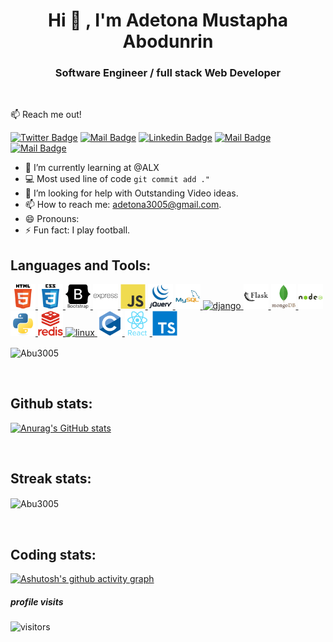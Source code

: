<h1 align="center">Hi 👋 , I'm Adetona Mustapha Abodunrin</h1>
<h3 align="center">Software Engineer / full stack Web Developer </h3><br/>

:mailbox: Reach me out!

[![Twitter Badge](https://img.shields.io/badge/-@AdetonaMustaph2-1ca0f1?style=flat&labelColor=1ca0f1&logo=twitter&logoColor=white&link=https://twitter.com/AdetonaMustaph2)](https://twitter.com/AdetonaMustaph2) [![Mail Badge](https://img.shields.io/badge/-Non-e74c3c?style=flat&labelColor=e74c3c&logo=youtube&logoColor=white)](Non) [![Linkedin Badge](https://img.shields.io/badge/-adetonamustapha-0e76a8?style=flat&labelColor=0e76a8&logo=linkedin&logoColor=white)](https://www.linkedin.com/in/adetona-mustapha-1a6683247/) [![Mail Badge](https://img.shields.io/badge/-@mustaphaadetona-e84393?style=flat&labelColor=e84393&logo=instagram&logoColor=white)](https://instagram.com/islempenywis) [![Mail Badge](https://img.shields.io/badge/-adetona3005-c0392b?style=flat&labelColor=c0392b&logo=gmail&logoColor=white)](mailto:adetona3005@gmail.com)

<!-- TODO: Add last video link -->

- 🔭 I’m currently learning at @ALX
- :computer: Most used line of code `git commit add ."`
- 🤔 I’m looking for help with Outstanding Video ideas.
- 📫 How to reach me: adetona3005@gmail.com.
- 😄 Pronouns: 
- ⚡ Fun fact: I play football.

<h2 align="left">Languages and Tools:</h2>
</a> <a href="https://www.w3.org/html/" target="_blank" rel="noreferrer"> <img src="https://raw.githubusercontent.com/devicons/devicon/master/icons/html5/html5-original-wordmark.svg" alt="html5" width="40" height="40"/> </a>
<a href="https://www.w3schools.com/css/" target="_blank" rel="noreferrer"> <img src="https://raw.githubusercontent.com/devicons/devicon/master/icons/css3/css3-original-wordmark.svg" alt="css3" width="40" height="40"/> </a> <a href="https://getbootstrap.com" target="_blank" rel="noreferrer"> <img src="https://raw.githubusercontent.com/devicons/devicon/master/icons/bootstrap/bootstrap-plain-wordmark.svg" alt="bootstrap" width="40" height="40"/> </a> <a href="https://expressjs.com" target="_blank" rel="noreferrer"> <img src="https://raw.githubusercontent.com/devicons/devicon/master/icons/express/express-original-wordmark.svg" alt="express" width="40" height="40"/> <a href="https://developer.mozilla.org/en-US/docs/Web/JavaScript" target="_blank" rel="noreferrer"> <img src="https://raw.githubusercontent.com/devicons/devicon/master/icons/javascript/javascript-original.svg" alt="javascript" width="40" height="40"/> </a></a> <a href="https://www.jquery.com/" target="_blank" rel="noreferrer"> <img src="https://raw.githubusercontent.com/devicons/devicon/master/icons/jquery/jquery-original-wordmark.svg" alt="JQuery" width="40" height="40"/> </a></a> <a href="https://www.mysql.com/" target="_blank" rel="noreferrer"> <img src="https://raw.githubusercontent.com/devicons/devicon/master/icons/mysql/mysql-original-wordmark.svg" alt="mysql" width="40" height="40"/> </a>
</a> <a href="https://www.djangoproject.com/" target="_blank" rel="noreferrer"> <img src="https://raw.githubusercontent.com/devicons/devicon/master/icons/django/django-original-wordmark.svg" alt="django" width="40" height="40"/> </a></a> <a href="https://flask.palletsprojects.com/" target="_blank" rel="noreferrer"> <img src="https://raw.githubusercontent.com/devicons/devicon/master/icons/flask/flask-original-wordmark.svg" alt="flask" width="40" height="40"/> </a><a href="https://www.mongodb.com/" target="_blank" rel="noreferrer"> <img src="https://raw.githubusercontent.com/devicons/devicon/master/icons/mongodb/mongodb-original-wordmark.svg" alt="mongodb" width="40" height="40"/> </a> <a href="https://nodejs.org" target="_blank" rel="noreferrer"> <img src="https://raw.githubusercontent.com/devicons/devicon/master/icons/nodejs/nodejs-original-wordmark.svg" alt="nodejs" width="40" height="40"/> </a> <a href="https://www.python.org" target="_blank" rel="noreferrer"> <img src="https://raw.githubusercontent.com/devicons/devicon/master/icons/python/python-original.svg" alt="python" width="40" height="40"/> </a>
<a href="https://redis.com" target="_blank" rel="noreferrer"> <img src="https://raw.githubusercontent.com/devicons/devicon/master/icons/redis/redis-plain-wordmark.svg" alt="Redis" width="40" height="40"/> </a>
</a> <a href="https://www.linux.org/" target="_blank" rel="noreferrer"> <img src="https://raw.githubusercontent.com/devicons/devicon/master/icons/linux/linux-original-wordmark.svg" alt="linux" width="40" height="40"/> </a>
  </a> <a href="https://www.cppreference.com" target="_blank" rel="noreferrer"> <img src="https://raw.githubusercontent.com/devicons/devicon/master/icons/c/c-original.svg" alt="C" width="40" height="40"/> </a><a href="https://reactjs.org/" target="_blank" rel="noreferrer"> <img src="https://raw.githubusercontent.com/devicons/devicon/master/icons/react/react-original-wordmark.svg" alt="react" width="40" height="40"/> </a> <a href="https://www.typescriptlang.org/" target="_blank" rel="noreferrer"> <img src="https://raw.githubusercontent.com/devicons/devicon/master/icons/typescript/typescript-original.svg" alt="typescript" width="40" height="40"/> </a> </p>



<p><img align="center" src="https://github-readme-stats.vercel.app/api/top-langs?username=Abu3005&show_icons=true&locale=en&layout=compact&theme=dark" alt="Abu3005" /></p>

<br/>
<h2 align="left">Github stats:</h2>

[![Anurag's GitHub stats](https://github-readme-stats.vercel.app/api?username=Abu3005&hide=contribs,prs&show_icons=true&theme=tokyonight)](https://github.com/anuraghazra/github-readme-stats)

<br/>
<h2 align="left">Streak stats:</h2>

<p><img align="center" src="https://github-readme-streak-stats.herokuapp.com/?user=Abu3005&theme=dark" alt="Abu3005" /></p>


<br/>
<h2 align="left">Coding stats:</h2>

[![Ashutosh's github activity graph](https://github-readme-activity-graph.cyclic.app/graph?username=Abu3005&&theme=react-dark)](https://github.com/ashutosh00710/github-readme-activity-graph)

##### profile visits

![visitors](https://visitor-badge.glitch.me/badge?page_id=Abu3005.Abu3005.issue.1&left_color=green&right_color=red)